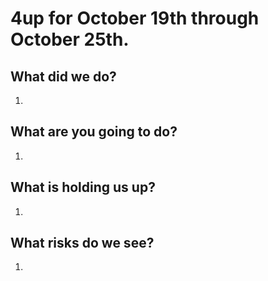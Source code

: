 # 4up for October 19th through October 25th.
 
## What did we do?
1. 

## What are you going to do?
1. 

## What is holding us up?
1. 

## What risks do we see?
1. 
